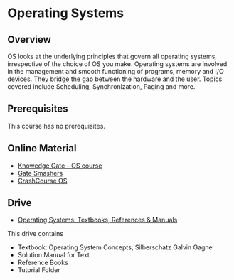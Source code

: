 # Operating Systems

## Overview
OS looks at the underlying principles that govern all operating systems, irrespective of the choice of OS you make. Operating systems are involved in the management and smooth functioning of programs, memory and I/O devices. They bridge the gap between the hardware and the user. Topics covered include Scheduling, Synchronization, Paging and more. 

## Prerequisites
This course has no prerequisites.

## Online Material
* [Knowedge Gate - OS course](https://www.youtube.com/playlist?list=PLmXKhU9FNesSFvj6gASuWmQd23Ul5omtD)
* [Gate Smashers](https://www.youtube.com/playlist?list=PLxCzCOWd7aiGz9donHRrE9I3Mwn6XdP8p)
* [CrashCourse OS](https://www.youtube.com/watch?v=26QPDBe-NB8)

## Drive

* [Operating Systems: Textbooks, References & Manuals](https://drive.google.com/open?id=1YGTasJDlMA3blx8nGNUxvLQlg9dcvo4t)

This drive contains
* Textbook: Operating System Concepts, Silberschatz Galvin Gagne
* Solution Manual for Text
* Reference Books
* Tutorial Folder
